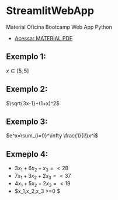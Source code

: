 # StreamlitWebApp
Material Oficina Bootcamp Web App Python
- [Acessar MATERIAL PDF](https://github.com/massakiigarashi2/StreamlitWebApp/blob/main/Introdu%C3%A7%C3%A3o%20ao%20Framework%20Strealit%20Python%20-%20versao1.pdf)
## Exemplo 1:
$x ∈ [5, 5]$

## Exemplo 2:
$\sqrt{3x-1}+(1+x)^2$

## Exemplo 3:
$e^x=\sum_{i=0}^\infty \frac{1}{i!}x^i$

## Exmeplo 4:
 - $3x_1 + 6x_2 + x_3 =< 28$
 - $7x_1 + 3x_2 + 2x_3 =< 37$
 - $4x_1 + 5x_2 + 2x_3 =< 19$
 - $x_1,x_2,x_3 >=0 $
